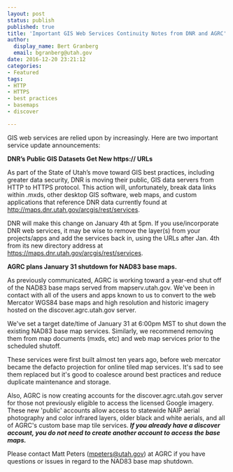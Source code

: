 ```yaml
---
layout: post
status: publish
published: true
title: 'Important GIS Web Services Continuity Notes from DNR and AGRC'
author:
  display_name: Bert Granberg
  email: bgranberg@utah.gov
date: 2016-12-20 23:21:12
categories:
- Featured
tags:
- HTTP
- HTTPS
- best practices
- basemaps
- discover

---
```


GIS web services are relied upon by increasingly. Here are two important service update announcements:

**DNR’s Public GIS Datasets Get New https:// URLs**

As part of the State of Utah’s move toward GIS best practices, including greater data security, DNR is moving their public, GIS data servers from HTTP to HTTPS protocol.  This action will, unfortunately, break data links within .mxds, other desktop GIS software, web maps, and custom applications that reference DNR data currently found at http://maps.dnr.utah.gov/arcgis/rest/services.

DNR will make this change on January 4th at 5pm.  If you use/incorporate DNR web services, it may be wise to remove the layer(s) from your projects/apps and add the services back in, using the URLs after Jan. 4th from its new directory address at https://maps.dnr.utah.gov/arcgis/rest/services.

**AGRC plans January 31 shutdown for NAD83 base maps.**

As previously communicated, AGRC is working toward a year-end shut off of the NAD83 base maps served from mapserv.utah.gov. We've been in contact with all of the users and apps known to us to convert to the web Mercator WGS84 base maps and high resolution and historic imagery hosted on the discover.agrc.utah.gov server.

We've set a target date/time of January 31 at 6:00pm MST to shut down the existing NAD83 base map services. Similarly, we recommend removing them from map documents (mxds, etc) and web map services prior to the scheduled shutoff.

These services were first built almost ten years ago, before web mercator became the defacto projection for online tiled map services. It's sad to see them replaced but it's good to coalesce around best practices and reduce duplicate maintenance and storage.

Also, AGRC is now creating accounts for the discover.agrc.utah.gov server for those not previously eligible to access the licensed Google imagery. These new 'public' accounts allow access to statewide NAIP aerial photography and color infrared layers, older black and white aerials, and all of AGRC's custom base map tile services. ***If you already have a discover account, you do not need to create another account to access the base maps.***

Please contact Matt Peters ([mpeters@utah.gov](mailto:mpeters@utah.gov)) at AGRC if you have questions or issues in regard to the NAD83 base map shutdown.
